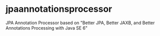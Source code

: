 jpaannotationsprocessor
=======================

JPA Annotation Processor based on "Better JPA, Better JAXB, and Better Annotations Processing with Java SE 6"
